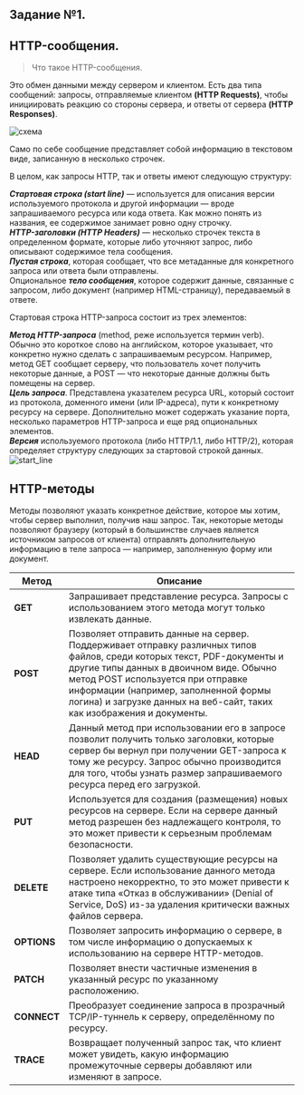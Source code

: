 ## Задание №1.

## HTTP-сообщения. 

> Что такое HTTP-сообщения. 

Это обмен данными между сервером и клиентом. Есть два типа сообщений: запросы, отправляемые клиентом __(HTTP Requests)__, чтобы инициировать реакцию со стороны сервера, и ответы от сервера __(HTTP Responses)__.   

![схема](https://selectel.ru/blog/wp-content/uploads/2022/06/image-1.png)

Само по себе сообщение представляет собой информацию в текстовом виде, записанную в несколько строчек.

В целом, как запросы HTTP, так и ответы имеют следующую структуру:

___Стартовая строка (start line)___ — используется для описания версии используемого протокола и другой информации — вроде запрашиваемого ресурса или кода ответа. Как можно понять из названия, ее содержимое занимает ровно одну строчку.\
___HTTP-заголовки (HTTP Headers)___ — несколько строчек текста в определенном формате, которые либо уточняют запрос, либо описывают содержимое тела сообщения.\
___Пустая строка___, которая сообщает, что все метаданные для конкретного запроса или ответа были отправлены.\
Опциональное ___тело сообщения___, которое содержит данные, связанные с запросом, либо документ (например HTML-страницу), передаваемый в  ответе.
<br> 

Стартовая строка HTTP-запроса состоит из трех элементов:

___Метод HTTP-запроса___ (method, реже используется термин verb). Обычно это короткое слово на английском, которое указывает, что конкретно нужно сделать с запрашиваемым ресурсом. Например, метод GET сообщает серверу, что пользователь хочет получить некоторые данные, а POST — что некоторые данные должны быть помещены на сервер.\
___Цель запроса___. Представлена указателем ресурса URL, который состоит из протокола, доменного имени (или IP-адреса), пути к конкретному ресурсу на сервере. Дополнительно может содержать указание порта, несколько параметров HTTP-запроса и еще ряд опциональных элементов.\
___Версия___ используемого протокола (либо HTTP/1.1, либо HTTP/2), которая определяет структуру следующих за стартовой строкой данных.\
![start_line](https://selectel.ru/blog/wp-content/uploads/2022/06/image.png)


## HTTP-методы 
Методы позволяют указать конкретное действие, которое мы хотим, чтобы сервер выполнил, получив наш запрос. Так, некоторые методы позволяют браузеру (который в большинстве случаев является источником запросов от клиента) отправлять дополнительную информацию в теле запроса — например, заполненную форму или документ.

|__Метод__|__Описание__|
|-|-|
|__GET__|Запрашивает представление ресурса. Запросы с использованием этого метода могут только извлекать данные.|
|__POST__|Позволяет отправить данные на сервер. Поддерживает отправку различных типов файлов, среди которых текст, PDF-документы и другие типы данных в двоичном виде. Обычно метод POST используется при отправке информации (например, заполненной формы логина) и загрузке данных на веб-сайт, таких как изображения и документы.| 
|__HEAD__|Данный метод при использовании его в запросе позволит получить только заголовки, которые сервер бы вернул при получении GET-запроса к тому же ресурсу. Запрос обычно производится для того, чтобы узнать размер запрашиваемого ресурса перед его загрузкой.|
|__PUT__|Используется для создания (размещения) новых ресурсов на сервере. Если на сервере данный метод разрешен без надлежащего контроля, то это может привести к серьезным проблемам безопасности.|
|__DELETE__|Позволяет удалить существующие ресурсы на сервере. Если использование данного метода настроено некорректно, то это может привести к атаке типа «Отказ в обслуживании» (Denial of Service, DoS) из-за удаления критически важных файлов сервера.|
|__OPTIONS__|Позволяет запросить информацию о сервере, в том числе информацию о допускаемых к использованию на сервере HTTP-методов.|
|__PATCH__|Позволяет внести частичные изменения в указанный ресурс по указанному расположению.|
|__CONNECT__|Преобразует соединение запроса в прозрачный TCP/IP-туннель к серверу, определённому по ресурсу.|
|__TRACE__|Возвращает полученный запрос так, что клиент может увидеть, какую информацию промежуточные серверы добавляют или изменяют в запросе.|

    